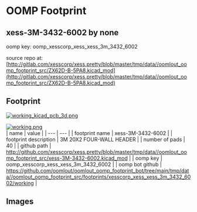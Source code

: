 # OOMP Footprint  
## xess-3M-3432-6002  by none  
  
oomp key: oomp_xesscorp_xess_xess_3m_3432_6002  
  
source repo at: [http://gitlab.com/xesscorp/xess.pretty/blob/master/tmp/data//oomlout_oomp_footprint_src/ZX62D-B-5PA8.kicad_mod](http://gitlab.com/xesscorp/xess.pretty/blob/master/tmp/data//oomlout_oomp_footprint_src/ZX62D-B-5PA8.kicad_mod)  
## Footprint  
  
[![working_kicad_pcb_3d.png](working_kicad_pcb_3d_600.png)](working_kicad_pcb_3d.png)  
  
[![working.png](working_600.png)](working.png)  
| name | value | 
| --- | --- | 
| footprint name | xess-3M-3432-6002 | 
| footprint description | 3M 20X2 FOUR-WALL HEADER | 
| number of pads | 40 | 
| github path | http://github.com/xesscorp/xess.pretty/blob/master/tmp/data//oomlout_oomp_footprint_src/xess-3M-3432-6002.kicad_mod | 
| oomp key | oomp_xesscorp_xess_xess_3m_3432_6002 | 
| oomp bot github | https://github.com/oomlout/oomlout_oomp_footprint_bot/tree/main/tmp/data//oomlout_oomp_footprint_src/footprints/xesscorp_xess_xess_3m_3432_6002/working | 
## Images  
